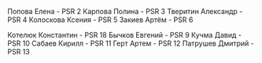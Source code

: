 
Попова Елена - PSR 2
Карпова Полина - PSR 3
Тверитин Александр - PSR 4
Колоскова Ксения - PSR 5
Закиев Артём - PSR 6

Котелюк Константин - PSR 18
Бычков Евгений - PSR 9
Кучма Давид - PSR 10
Сабаев Кирилл - PSR 11
Герт Артем - PSR 12
Патрушев Дмитрий - PSR 13